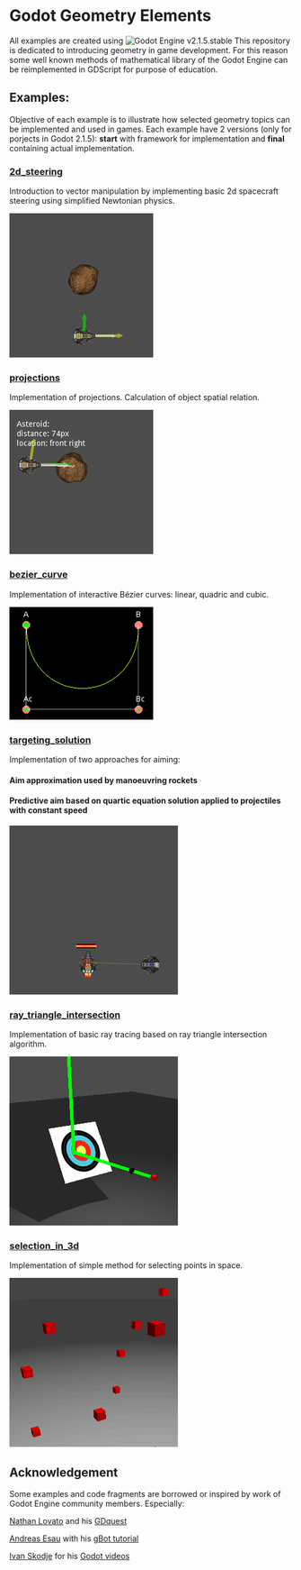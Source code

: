 # Godot Geometry Elements
All examples are created using ![Godot Engine](https://github.com/godotengine/godot) v2.1.5.stable
This repository is dedicated to introducing geometry in game development. For this reason some well known methods of mathematical library of the Godot Engine can be reimplemented in GDScript for purpose of education.

## Examples:
Objective of each example is to illustrate how selected geometry topics can be implemented and used in games.
Each example have 2 versions (only for porjects in Godot 2.1.5): <b>start</b> with framework for implementation and <b> final</b> containing actual implementation.   


### [2d_steering](/final/2d_steering)

Introduction to vector manipulation by implementing basic 2d spacecraft steering using simplified Newtonian physics.

![2d_steering](/assets/examples_animations/2d_steering.gif)

### [projections](/final/projections)
Implementation of projections. Calculation of object spatial relation.

![projections](/assets/examples_animations/projections.gif)

### [bezier_curve](/final/bezier_curve)
Implementation of interactive Bézier curves: linear, quadric and cubic.

![bezier](/assets/examples_animations/bezier.gif)

### [targeting_solution](/final/targeting)

Implementation of two approaches for aiming:
#### Aim approximation used by manoeuvring rockets
#### Predictive aim based on quartic equation solution applied to projectiles with constant speed

![targeting](/assets/examples_animations/targeting.gif)

### [ray_triangle_intersection](/final/ray_triangle_intersection)
Implementation of basic ray tracing based on ray triangle intersection algorithm.

![ray_triangle_intersection](/assets/examples_animations/ray_triangle_intersection.gif)

### [selection_in_3d](/final/selection_in_3d)
Implementation of simple method for selecting points in space.

![selection_in_3d](/assets/examples_animations/selection_in_3d.gif)

## Acknowledgement
Some examples and code fragments are borrowed or inspired by work of Godot Engine community members. Especially:

[Nathan Lovato](https://github.com/NathanLovato) and his [GDquest](http://gdquest.com/)

[Andreas Esau](https://github.com/ndee85) with his [gBot tutorial](https://www.youtube.com/watch?v=WU6MqaodFyw&list=PLPI26-KXCXpBtZGRJizz0cvU88nXB-G14)

[Ivan Skodje](https://github.com/ivanskodje) for his [Godot videos](https://www.youtube.com/channel/UCBHuFCVtZ9vVPkL2VxVHU8A)
